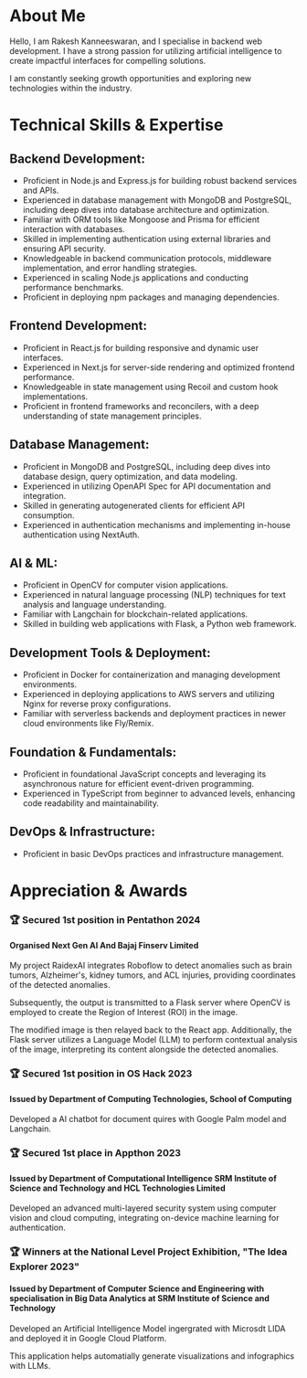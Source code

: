 
# About Me

Hello, I am Rakesh Kanneeswaran, and I specialise in backend web development. I have a strong passion for utilizing artificial intelligence to create impactful interfaces for compelling solutions. 

I am constantly seeking growth opportunities and exploring new technologies within the industry.





# Technical Skills & Expertise

## Backend Development:
- Proficient in Node.js and Express.js for building robust backend services and APIs.
- Experienced in database management with MongoDB and PostgreSQL, including deep dives into database architecture and optimization.
- Familiar with ORM tools like Mongoose and Prisma for efficient interaction with databases.
- Skilled in implementing authentication using external libraries and ensuring API security.
- Knowledgeable in backend communication protocols, middleware implementation, and error handling strategies.
- Experienced in scaling Node.js applications and conducting performance benchmarks.
- Proficient in deploying npm packages and managing dependencies.

## Frontend Development:
- Proficient in React.js for building responsive and dynamic user interfaces.
- Experienced in Next.js for server-side rendering and optimized frontend performance.
- Knowledgeable in state management using Recoil and custom hook implementations.
- Proficient in frontend frameworks and reconcilers, with a deep understanding of state management principles.

## Database Management:
- Proficient in MongoDB and PostgreSQL, including deep dives into database design, query optimization, and data modeling.
- Experienced in utilizing OpenAPI Spec for API documentation and integration.
- Skilled in generating autogenerated clients for efficient API consumption.
- Experienced in authentication mechanisms and implementing in-house authentication using NextAuth.

## AI & ML:
- Proficient in OpenCV for computer vision applications.
- Experienced in natural language processing (NLP) techniques for text analysis and language understanding.
- Familiar with Langchain for blockchain-related applications.
- Skilled in building web applications with Flask, a Python web framework.

## Development Tools & Deployment:
- Proficient in Docker for containerization and managing development environments.
- Experienced in deploying applications to AWS servers and utilizing Nginx for reverse proxy configurations.
- Familiar with serverless backends and deployment practices in newer cloud environments like Fly/Remix.

## Foundation & Fundamentals:
- Proficient in foundational JavaScript concepts and leveraging its asynchronous nature for efficient event-driven programming.
- Experienced in TypeScript from beginner to advanced levels, enhancing code readability and maintainability.

## DevOps & Infrastructure:
- Proficient in basic DevOps practices and infrastructure management.









# Appreciation & Awards



### 🏆 Secured 1st position in Pentathon 2024

####  Organised Next Gen AI And Bajaj Finserv Limited 
My project RaidexAI integrates Roboflow to detect anomalies such as brain tumors, Alzheimer's, kidney tumors, and ACL injuries, providing coordinates of the detected anomalies.

Subsequently, the output is transmitted to a Flask server where OpenCV is employed to create the Region of Interest (ROI) in the image.

The modified image is then relayed back to the React app. Additionally, the Flask server utilizes a Language Model (LLM) to perform contextual analysis of the image, interpreting its content alongside the detected anomalies.

  ### 🏆 Secured 1st position in OS Hack 2023

####  Issued by Department of Computing Technologies, School of Computing

Developed a AI chatbot for document quires with Google Palm model and Langchain.


 ### 🏆 Secured 1st place in Appthon 2023 


 #### Issued by Department of Computational Intelligence SRM Institute of Science and Technology and HCL Technologies Limited 

Developed an advanced multi-layered security system using computer vision and cloud computing, integrating on-device machine learning for authentication.

### 🏆 Winners at the National Level Project Exhibition, "The Idea Explorer 2023"

####  Issued by Department of Computer Science and Engineering with specialisation in Big Data Analytics at SRM Institute of Science and Technology

Developed an Artificial Intelligence Model ingergrated with Microsdt LIDA and deployed it in Google Cloud Platform. 

This application helps automatially generate visualizations and infographics with LLMs.



